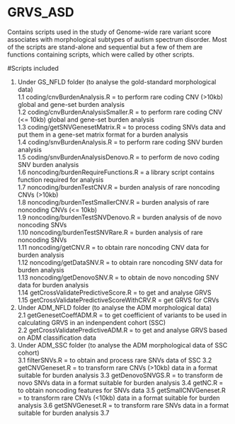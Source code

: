 # GRVS_ASD
Contains scripts used in the study of Genome-wide rare variant score associates with morphological subtypes of autism spectrum disorder. Most of the scripts are stand-alone and sequential but a few of them are functions containing scripts, which were called by other scripts.

#Scripts included
1. Under GS_NFLD folder (to analyse the gold-standard morphological data)<br/>
  1.1 coding/cnvBurdenAnalysis.R = to perform rare coding CNV (>10kb) global and gene-set burden analysis<br/>
  1.2 coding/cnvBurdenAnalysisSmaller.R = to perform rare coding CNV (<= 10kb) global and gene-set burden analysis<br/>
  1.3 coding/getSNVGenesetMatrix.R = to process coding SNVs data and put them in a gene-set matrix format for a burden analysis<br/>
  1.4 coding/snvBurdenAnalysis.R = to perform rare coding SNV burden analysis<br/>
  1.5 coding/snvBurdenAnalysisDenovo.R = to perform de novo coding SNV burden analysis<br/>
  1.6 noncoding/burdenRequireFunctions.R = a library script contains function required for analysis<br/>
  1.7 noncoding/burdenTestCNV.R = burden analysis of rare noncoding CNVs (>10kb)<br/>
  1.8 noncoding/burdenTestSmallerCNV.R = burden analysis of rare noncoding CNVs (<= 10kb)<br/>
  1.9 noncoding/burdenTestSNVDenovo.R = burden analysis of de novo noncoding SNVs<br/>
  1.10 noncoding/burdenTestSNVRare.R = burden analysis of rare noncoding SNVs<br/>
  1.11 noncoding/getCNV.R = to obtain rare noncoding CNV data for burden analysis<br/>
  1.12 noncoding/getDataSNV.R = to obtain rare noncoding SNV data for burden analysis<br/>
  1.13 noncoding/getDenovoSNV.R = to obtain de novo noncoding SNV data for burden analysis<br/>
  1.14 getCrossValidatePredictiveScore.R = to get and analyse GRVS <br/>
  1.15 getCrossValidatePredictiveScoreWithCRV.R = get GRVS for CRVs <br/>
2. Under ADM_NFLD folder (to analyse the ADM morphological data)<br/>
  2.1 getGenesetCoeffADM.R = to get coefficient of variants to be used in calculating GRVS in an indenpendent cohort (SSC)<br/>
  2.2 getCrossValidatePredictiveADM.R = to get and analyse GRVS based on ADM classification data<br/>
3. Under ADM_SSC folder (to analyse the ADM morphological data of SSC cohort)<br/>
  3.1 filterSNVs.R = to obtain and process rare SNVs data of SSC
  3.2 getCNVGeneset.R = to transform rare CNVs (>10kb) data in a format suitable for burden analysis
  3.3 getDenovoSNVGS.R = to transform de novo SNVs data in a format suitable for burden analysis
  3.4 getNC.R = to obtain noncoding features for SNVs data
  3.5 getSmallCNVGeneset.R = to transform rare CNVs (<10kb) data in a format suitable for burden analysis
  3.6 getSNVGeneset.R =  to transform rare SNVs data in a format suitable for burden analysis
  3.7 
